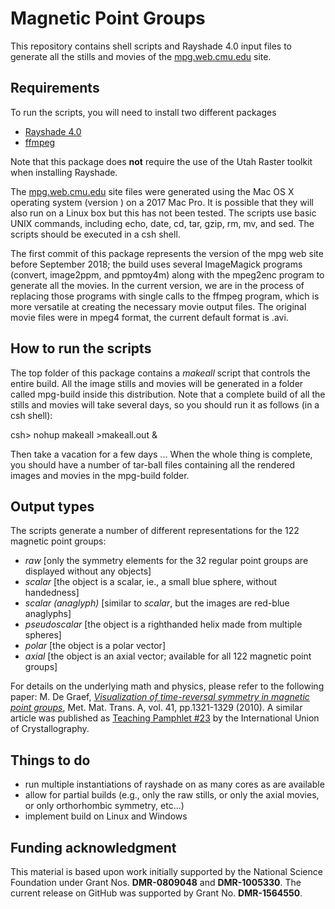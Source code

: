 # Magnetic Point Groups
This repository contains shell scripts and Rayshade 4.0 input files to generate all the stills and movies of the [mpg.web.cmu.edu](http://mpg.web.cmu.edu) site.

## Requirements
To run the scripts, you will need to install two different packages
- [Rayshade 4.0](https://github.com/cek/rayshade4)
- [ffmpeg](https://github.com/FFmpeg/FFmpeg)

Note that this package does **not** require the use of the Utah Raster toolkit when installing Rayshade.

The [mpg.web.cmu.edu](http://mpg.web.cmu.edu) site files were generated using the Mac OS X operating system (version ) on a 2017 Mac Pro. It is possible that they will also run on a Linux box but this has not been tested. The scripts use basic UNIX commands, including echo, date, cd, tar, gzip, rm, mv, and sed. The scripts should be executed in a csh shell.

The first commit of this package represents the version of the mpg web site before September 2018; the build uses several ImageMagick programs (convert, image2ppm, and ppmtoy4m) along with the mpeg2enc program to generate all the movies. In the current version, we are in the process of replacing those programs with single calls to the ffmpeg program, which is more versatile at creating the necessary movie output files.  The original movie files were in mpeg4 format, the current default format is .avi.

## How to run the scripts
The top folder of this package contains a *makeall* script that controls the entire build. All the image stills and movies will be generated in a folder called mpg-build inside this distribution.  Note that a complete build of all the stills and movies will take several days, so you should run it as follows (in a csh shell):

csh> nohup makeall >makeall.out &

Then take a vacation for a few days ... When the whole thing is complete, you should have a number of  tar-ball files containing all the rendered images and movies in the mpg-build folder.

## Output types
The scripts generate a number of different representations for the 122 magnetic point groups:
- *raw* [only the symmetry elements for the 32 regular point groups are displayed without any objects]
- *scalar* [the object is a scalar, ie., a small blue sphere, without handedness]
- *scalar (anaglyph)* [similar to *scalar*, but the images are red-blue anaglyphs]
- *pseudoscalar* [the object is a righthanded helix made from multiple spheres]
- *polar* [the object is a polar vector]
- *axial* [the object is an axial vector; available for all 122 magnetic point groups]

For details on the underlying math and physics, please refer to the following paper: M. De Graef, [*Visualization of time-reversal symmetry in magnetic point groups*](https://link.springer.com/article/10.1007/s11661-010-0171-0), Met. Mat. Trans. A, vol. 41, pp.1321-1329 (2010). A similar article was published as [Teaching Pamphlet #23](https://www.iucr.org/education/pamphlets/23) by the International Union of Crystallography.

## Things to do
- run multiple instantiations of rayshade on as many cores as are available
- allow for partial builds (e.g., only the raw stills, or only the axial movies, or only orthorhombic symmetry, etc...)
- implement build on Linux and Windows

## Funding acknowledgment
This material is based upon work initially supported by the National Science Foundation under Grant Nos. **DMR-0809048** and **DMR-1005330**. The current release on GitHub was supported by Grant No. **DMR-1564550**.